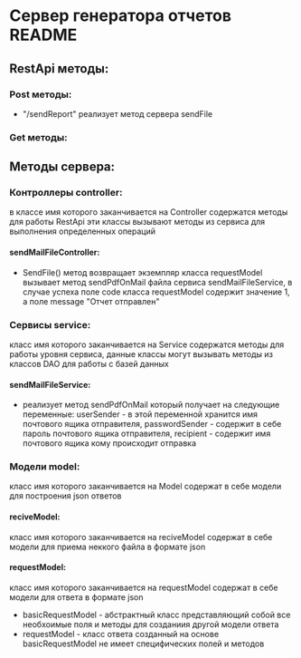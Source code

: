 # Сервер генератора отчетов README
## RestApi методы:
### Post методы:
* "/sendReport" реализует метод сервера sendFile
### Get методы:
## Методы сервера:
### Контроллеры controller:
в классе имя которого заканчивается на Controller содержатся методы для работы RestApi эти классы вызывают методы из сервиса для выполнения определенных операций
#### sendMailFileController:
* SendFile() метод возвращает экземпляр класса requestModel
вызывает метод sendPdfOnMail файла сервиса sendMailFileService, в случае успеха поле code класса requestModel содержит значение 1, а поле message "Отчет отправлен"

### Сервисы service:
класс имя которого заканчивается на Service содержатся методы для работы уровня сервиса, данные классы могут вызывать методы из классов DAO для работы с базей данных
#### sendMailFileService:
* реализует метод sendPdfOnMail который получает на следующие переменные: userSender - в этой переменной хранится имя почтового ящика отправителя,
passwordSender - содержит в себе пароль почтового ящика отправителя, recipient - содержит имя почтового ящика кому происходит отправка
### Модели model:
класс имя которого заканчивается на Model содержат в себе модели для построения json ответов
#### reciveModel:
класс имя которого заканчивается на reciveModel содержат в себе модели для приема неккого файла в формате json
#### requestModel:
класс имя которого заканчивается на requestModel содержат в себе модели для ответа в формате json
* basicRequestModel - абстрактный класс представляющий собой все необхоимые поля и методы для созданиия другой модели ответа
* requestModel - класс ответа созданный на основе basicRequestModel не имеет специфических полей и методов